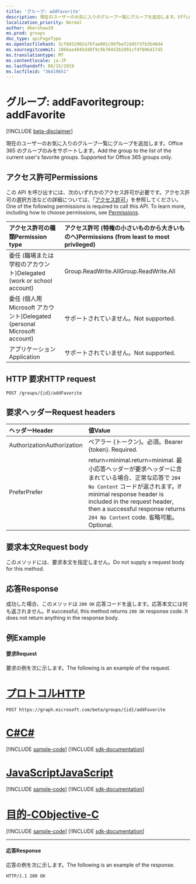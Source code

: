 ```yaml
---
title: 'グループ: addFavorite'
description: 現在のユーザーのお気に入りのグループ一覧にグループを追加します。Office 365 のグループのみをサポートします。
localization_priority: Normal
author: dkershaw10
ms.prod: groups
doc_type: apiPageType
ms.openlocfilehash: 5cf0452902a76fae001c99fbaf2d45f3fb3b40d4
ms.sourcegitcommit: 1066aa4045d48f9c9b764d3b2891cf4f806d17d5
ms.translationtype: MT
ms.contentlocale: ja-JP
ms.lasthandoff: 08/15/2019
ms.locfileid: "36419651"
---
```

# <a name="group-addfavorite"></a><span data-ttu-id="09b1b-104">グループ: addFavorite</span><span class="sxs-lookup"><span data-stu-id="09b1b-104">group: addFavorite</span></span>

[!INCLUDE [beta-disclaimer](../../includes/beta-disclaimer.md)]

<span data-ttu-id="09b1b-p102">現在のユーザーのお気に入りのグループ一覧にグループを追加します。Office 365 のグループのみをサポートします。</span><span class="sxs-lookup"><span data-stu-id="09b1b-p102">Add the group to the list of the current user's favorite groups. Supported for Office 365 groups only.</span></span>

## <a name="permissions"></a><span data-ttu-id="09b1b-107">アクセス許可</span><span class="sxs-lookup"><span data-stu-id="09b1b-107">Permissions</span></span>
<span data-ttu-id="09b1b-p103">この API を呼び出すには、次のいずれかのアクセス許可が必要です。アクセス許可の選択方法などの詳細については、「[アクセス許可](/graph/permissions-reference)」を参照してください。</span><span class="sxs-lookup"><span data-stu-id="09b1b-p103">One of the following permissions is required to call this API. To learn more, including how to choose permissions, see [Permissions](/graph/permissions-reference).</span></span>

|<span data-ttu-id="09b1b-110">アクセス許可の種類</span><span class="sxs-lookup"><span data-stu-id="09b1b-110">Permission type</span></span>      | <span data-ttu-id="09b1b-111">アクセス許可 (特権の小さいものから大きいものへ)</span><span class="sxs-lookup"><span data-stu-id="09b1b-111">Permissions (from least to most privileged)</span></span>              |
|:--------------------|:---------------------------------------------------------|
|<span data-ttu-id="09b1b-112">委任 (職場または学校のアカウント)</span><span class="sxs-lookup"><span data-stu-id="09b1b-112">Delegated (work or school account)</span></span> | <span data-ttu-id="09b1b-113">Group.ReadWrite.All</span><span class="sxs-lookup"><span data-stu-id="09b1b-113">Group.ReadWrite.All</span></span>    |
|<span data-ttu-id="09b1b-114">委任 (個人用 Microsoft アカウント)</span><span class="sxs-lookup"><span data-stu-id="09b1b-114">Delegated (personal Microsoft account)</span></span> | <span data-ttu-id="09b1b-115">サポートされていません。</span><span class="sxs-lookup"><span data-stu-id="09b1b-115">Not supported.</span></span>    |
|<span data-ttu-id="09b1b-116">アプリケーション</span><span class="sxs-lookup"><span data-stu-id="09b1b-116">Application</span></span> | <span data-ttu-id="09b1b-117">サポートされていません。</span><span class="sxs-lookup"><span data-stu-id="09b1b-117">Not supported.</span></span> |

## <a name="http-request"></a><span data-ttu-id="09b1b-118">HTTP 要求</span><span class="sxs-lookup"><span data-stu-id="09b1b-118">HTTP request</span></span>
<!-- { "blockType": "ignored" } -->
```http
POST /groups/{id}/addFavorite
```

## <a name="request-headers"></a><span data-ttu-id="09b1b-119">要求ヘッダー</span><span class="sxs-lookup"><span data-stu-id="09b1b-119">Request headers</span></span>
| <span data-ttu-id="09b1b-120">ヘッダー</span><span class="sxs-lookup"><span data-stu-id="09b1b-120">Header</span></span>       | <span data-ttu-id="09b1b-121">値</span><span class="sxs-lookup"><span data-stu-id="09b1b-121">Value</span></span> |
|:---------------|:--------|
| <span data-ttu-id="09b1b-122">Authorization</span><span class="sxs-lookup"><span data-stu-id="09b1b-122">Authorization</span></span>  | <span data-ttu-id="09b1b-p104">ベアラー {トークン}。必須。</span><span class="sxs-lookup"><span data-stu-id="09b1b-p104">Bearer {token}. Required.</span></span>  |
| <span data-ttu-id="09b1b-125">Prefer</span><span class="sxs-lookup"><span data-stu-id="09b1b-125">Prefer</span></span> | <span data-ttu-id="09b1b-126">return=minimal.</span><span class="sxs-lookup"><span data-stu-id="09b1b-126">return=minimal.</span></span> <span data-ttu-id="09b1b-127">最小応答ヘッダーが要求ヘッダーに含まれている場合、正常な応答で `204 No Content` コードが返されます。</span><span class="sxs-lookup"><span data-stu-id="09b1b-127">If minimal response header is included in the request header, then a successful response returns `204 No Content` code.</span></span> <span data-ttu-id="09b1b-128">省略可能。</span><span class="sxs-lookup"><span data-stu-id="09b1b-128">Optional.</span></span>  | 

## <a name="request-body"></a><span data-ttu-id="09b1b-129">要求本文</span><span class="sxs-lookup"><span data-stu-id="09b1b-129">Request body</span></span>
<span data-ttu-id="09b1b-130">このメソッドには、要求本文を指定しません。</span><span class="sxs-lookup"><span data-stu-id="09b1b-130">Do not supply a request body for this method.</span></span>

## <a name="response"></a><span data-ttu-id="09b1b-131">応答</span><span class="sxs-lookup"><span data-stu-id="09b1b-131">Response</span></span>
<span data-ttu-id="09b1b-p106">成功した場合、このメソッドは `200 OK` 応答コードを返します。応答本文には何も返されません。</span><span class="sxs-lookup"><span data-stu-id="09b1b-p106">If successful, this method returns `200 OK` response code. It does not return anything in the response body.</span></span>

## <a name="example"></a><span data-ttu-id="09b1b-134">例</span><span class="sxs-lookup"><span data-stu-id="09b1b-134">Example</span></span>
#### <a name="request"></a><span data-ttu-id="09b1b-135">要求</span><span class="sxs-lookup"><span data-stu-id="09b1b-135">Request</span></span>
<span data-ttu-id="09b1b-136">要求の例を次に示します。</span><span class="sxs-lookup"><span data-stu-id="09b1b-136">The following is an example of the request.</span></span>

# <a name="httptabhttp"></a>[<span data-ttu-id="09b1b-137">プロトコル</span><span class="sxs-lookup"><span data-stu-id="09b1b-137">HTTP</span></span>](#tab/http)
<!-- {
  "blockType": "request",
  "name": "group_addfavorite"
}-->
```http
POST https://graph.microsoft.com/beta/groups/{id}/addFavorite
```
# <a name="ctabcsharp"></a>[<span data-ttu-id="09b1b-138">C#</span><span class="sxs-lookup"><span data-stu-id="09b1b-138">C#</span></span>](#tab/csharp)
[!INCLUDE [sample-code](../includes/snippets/csharp/group-addfavorite-csharp-snippets.md)]
[!INCLUDE [sdk-documentation](../includes/snippets/snippets-sdk-documentation-link.md)]

# <a name="javascripttabjavascript"></a>[<span data-ttu-id="09b1b-139">JavaScript</span><span class="sxs-lookup"><span data-stu-id="09b1b-139">JavaScript</span></span>](#tab/javascript)
[!INCLUDE [sample-code](../includes/snippets/javascript/group-addfavorite-javascript-snippets.md)]
[!INCLUDE [sdk-documentation](../includes/snippets/snippets-sdk-documentation-link.md)]

# <a name="objective-ctabobjc"></a>[<span data-ttu-id="09b1b-140">目的-C</span><span class="sxs-lookup"><span data-stu-id="09b1b-140">Objective-C</span></span>](#tab/objc)
[!INCLUDE [sample-code](../includes/snippets/objc/group-addfavorite-objc-snippets.md)]
[!INCLUDE [sdk-documentation](../includes/snippets/snippets-sdk-documentation-link.md)]

---


#### <a name="response"></a><span data-ttu-id="09b1b-141">応答</span><span class="sxs-lookup"><span data-stu-id="09b1b-141">Response</span></span>
<span data-ttu-id="09b1b-142">応答の例を次に示します。</span><span class="sxs-lookup"><span data-stu-id="09b1b-142">The following is an example of the response.</span></span>
<!-- {
  "blockType": "response",
  "truncated": false,
  "@odata.type": "microsoft.graph.none"
} -->
```http
HTTP/1.1 200 OK
```

<!-- uuid: 8fcb5dbc-d5aa-4681-8e31-b001d5168d79
2015-10-25 14:57:30 UTC -->
<!--
{
  "type": "#page.annotation",
  "description": "group: addFavorite",
  "keywords": "",
  "section": "documentation",
  "tocPath": "",
  "suppressions": [
  ]
}
-->

